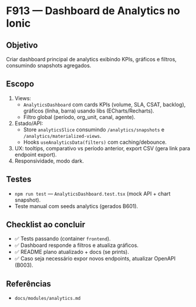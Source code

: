 # F913 — Dashboard de Analytics no Ionic

## Objetivo
Criar dashboard principal de analytics exibindo KPIs, gráficos e filtros, consumindo snapshots agregados.

## Escopo
1. Views:
   - `AnalyticsDashboard` com cards KPIs (volume, SLA, CSAT, backlog), gráficos (linha, barra) usando libs (ECharts/Recharts).
   - Filtro global (período, org_unit, canal, agente).
2. Estado/API:
   - Store `analyticsSlice` consumindo `/analytics/snapshots` e `/analytics/materialized-views`.
   - Hooks `useAnalyticsData(filters)` com caching/debounce.
3. UX: tooltips, comparativo vs período anterior, export CSV (gera link para endpoint export).
4. Responsividade, modo dark.

## Testes
- `npm run test` — `AnalyticsDashboard.test.tsx` (mock API + chart snapshot).
- Teste manual com seeds analytics (gerados B601).

## Checklist ao concluir
- ✅ Tests passando (container `frontend`).
- ✅ Dashboard responde a filtros e atualiza gráficos.
- ✅ README plano atualizado + docs (se prints).
- ✅ Caso seja necessário expor novos endpoints, atualizar OpenAPI (B003).

## Referências
- `docs/modules/analytics.md`
